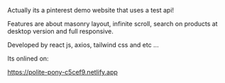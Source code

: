 Actually its a pinterest demo website that uses a test api!

Features are about masonry layout, infinite scroll, search on products at desktop version and full responsive.

Developed by react js, axios, tailwind css and etc ... 
 
Its onlined on: 
 
https://polite-pony-c5cef9.netlify.app